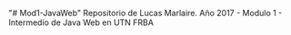 "# Mod1-JavaWeb" 
Repositorio de Lucas Marlaire.
Año 2017 - Modulo 1 - Intermedio de Java Web en UTN FRBA
